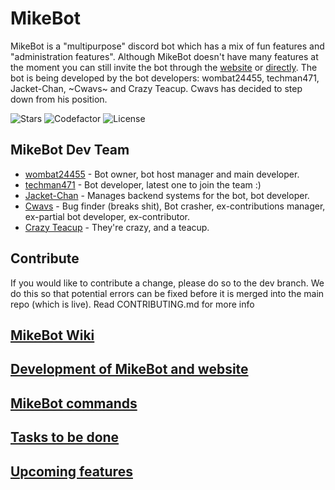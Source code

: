 # MikeBot

MikeBot is a "multipurpose" discord bot which has a mix of fun features and "administration features". Although MikeBot doesn't have many features at the moment you can still invite the bot through the [website](https://wombat24455.github.io/mikebot.github.io/) or [directly](https://discord.com/oauth2/authorize?client_id=639421464185143301&scope=bot&permissions=2146958847). The bot is being developed by the bot developers: wombat24455, techman471, Jacket-Chan, ~Cwavs~ and Crazy Teacup. Cwavs has decided to step down from his position.

![Stars](https://img.shields.io/github/stars/wombat24455/MikebotDiscordBot)
![Codefactor](https://www.codefactor.io/repository/github/wombat24455/mikebotdiscordbot/badge/master)
![License](https://img.shields.io/github/license/wombat24455/MikebotDiscordBot)

## MikeBot Dev Team

- [wombat24455](https://github.com/wombat24455) - Bot owner, bot host manager and main developer.
- [techman471](https://github.com/techman471) - Bot developer, latest one to join the team :) 
- [Jacket-Chan](https://github.com/Jacket-Chan) - Manages backend systems for the bot, bot developer.
- [Cwavs](https://github.com/Cwavs) - Bug finder (breaks shit), Bot crasher, ex-contributions manager, ex-partial bot developer, ex-contributor.
- [Crazy Teacup](https://github.com/Tea-Cup) - They're crazy, and a teacup.

## Contribute

If you would like to contribute a change, please do so to the dev branch. We do this so that potential errors can be fixed before it is merged into the main repo (which is live).
Read CONTRIBUTING.md for more info

## [MikeBot Wiki](https://github.com/wombat24455/MikebotDiscordBot/wiki)

## [Development of MikeBot and website](https://github.com/wombat24455/MikebotDiscordBot/wiki/Development-of-MikeBot-and-MikeBot-website)  

## [MikeBot commands](https://github.com/wombat24455/MikebotDiscordBot/wiki/MikeBot-commands)  

## [Tasks to be done](https://github.com/wombat24455/MikebotDiscordBot/wiki/Tasks-to-be-done)  

## [Upcoming features](https://github.com/wombat24455/MikebotDiscordBot/wiki/Upcoming-features)
